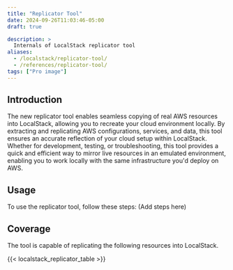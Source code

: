```yaml
---
title: "Replicator Tool"
date: 2024-09-26T11:03:46-05:00
draft: true

description: >
  Internals of LocalStack replicator tool
aliases:
  - /localstack/replicator-tool/
  - /references/replicator-tool/
tags: ["Pro image"]
---
```


## Introduction
The new replicator tool enables seamless copying of real AWS resources into LocalStack, allowing you to recreate your cloud environment locally.
By extracting and replicating AWS configurations, services, and data, this tool ensures an accurate reflection of your cloud setup within LocalStack.
Whether for development, testing, or troubleshooting, this tool provides a quick and efficient way to mirror live resources in an emulated environment, enabling you to work locally with the same infrastructure you'd deploy on AWS.

## Usage 
To use the replicator tool, follow these steps: (Add steps here)

## Coverage 
The tool is capable of replicating the following resources into LocalStack.

{{< localstack_replicator_table >}}
